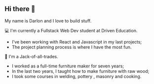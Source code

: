 ## Hi there 👋
 My name is Darlon and I love to build stuff.



💻  I'm currently a Fullstack Web Dev student at Driven Education.

  - I've been working with React and Javascript in my last projects;
  - The project planning process is where I have the most fun.
  

🧰 I'm a Jack-of-all-trades.

- I worked as a full-time furniture maker for seven years;
- In the last two years, I taught how to make furniture with raw wood;
- I took some courses in welding, pottery , masonry and cooking.

